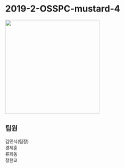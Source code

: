 <h1>2019-2-OSSPC-mustard-4</h1>


<img width=300 src="https://user-images.githubusercontent.com/43781484/66769955-64f7c800-eef1-11e9-8003-1c7ccd7e50f6.jpg">


<h2>팀원</h2>
김민식(팀장)<br>
경제훈<br>
류화동<br> 
정한교<br> 

